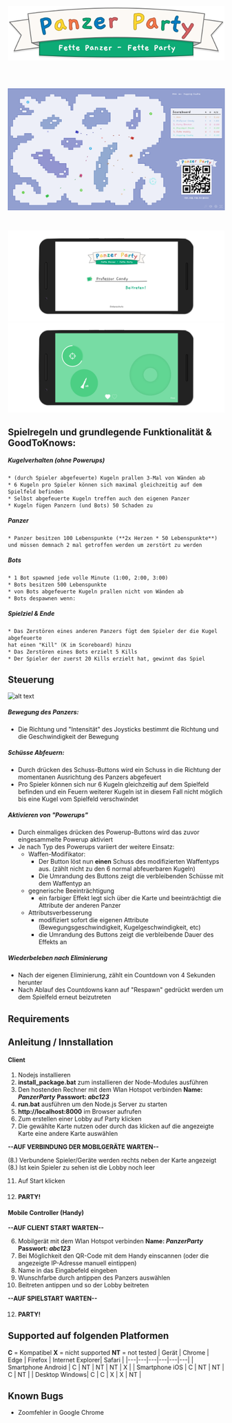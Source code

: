 ﻿![alt text](./public/graphics/banner.svg)

&nbsp;  
&nbsp;  

![alt text](./media/screenshots/screen_1.png)

&nbsp;  

![alt text](./media/screenshots/mobile_1mock.png)
![alt text](./media/screenshots/mobile_2mock.png)



## Spielregeln und grundlegende Funktionalität & GoodToKnows:
##### Kugelverhalten (ohne Powerups)
    * (durch Spieler abgefeuerte) Kugeln prallen 3-Mal von Wänden ab
    * 6 Kugeln pro Spieler können sich maximal gleichzeitig auf dem Spielfeld befinden
    * Selbst abgefeuerte Kugeln treffen auch den eigenen Panzer
    * Kugeln fügen Panzern (und Bots) 50 Schaden zu
##### Panzer
    * Panzer besitzen 100 Lebenspunkte (**2x Herzen * 50 Lebenspunkte**)
    und müssen demnach 2 mal getroffen werden um zerstört zu werden
##### Bots
    * 1 Bot spawned jede volle Minute (1:00, 2:00, 3:00)
    * Bots besitzen 500 Lebenspunkte
    * von Bots abgefeuerte Kugeln prallen nicht von Wänden ab
    * Bots despawnen wenn:
##### Spielziel & Ende
    * Das Zerstören eines anderen Panzers fügt dem Spieler der die Kugel abgefeuerte
    hat einen "Kill" (K im Scoreboard) hinzu
    * Das Zerstören eines Bots erzielt 5 Kills
    * Der Spieler der zuerst 20 Kills erzielt hat, gewinnt das Spiel

## Steuerung
![alt text](./media/screenshots/mobile_2mock_beschriftet.png)
##### Bewegung des Panzers:
* Die Richtung und "Intensität" des Joysticks bestimmt die Richtung und die Geschwindigkeit der Bewegung
##### Schüsse Abfeuern:
* Durch drücken des Schuss-Buttons wird ein Schuss in die Richtung der momentanen Ausrichtung des Panzers abgefeuert
* Pro Spieler können sich nur 6 Kugeln gleichzeitig auf dem Spielfeld befinden und ein Feuern weiterer Kugeln ist in diesem Fall nicht möglich bis eine Kugel vom Spielfeld verschwindet
##### Aktivieren von "Powerups"
* Durch einmaliges drücken des Powerup-Buttons wird das zuvor eingesammelte Powerup aktiviert
* Je nach Typ des Powerups variiert der weitere Einsatz:
    * Waffen-Modifikator: 
        * Der Button löst nun **einen** Schuss des modifizierten Waffentyps aus. (zählt nicht zu den 6 normal abfeuerbaren Kugeln)
        * Die Umrandung des Buttons zeigt die verbleibenden Schüsse mit dem Waffentyp an
    * gegnerische Beeinträchtigung
        * ein farbiger Effekt legt sich über die Karte und beeinträchtigt die Attribute der anderen Panzer
    * Attributsverbesserung
        *  modifiziert sofort die eigenen Attribute (Bewegungsgeschwindigkeit, Kugelgeschwindigkeit, etc)
        *  die Umrandung des Buttons zeigt die verbleibende Dauer des Effekts an
##### Wiederbeleben nach Eliminierung
* Nach der eigenen Eliminierung, zählt ein Countdown von 4 Sekunden herunter
* Nach Ablauf des Countdowns kann auf "Respawn" gedrückt werden um dem Spielfeld erneut beizutreten

## Requirements

## Anleitung / Innstallation
#### Client
1. Nodejs installieren
2. **install_package.bat** zum installieren der Node-Modules ausführen
3. Den hostenden Rechner mit dem Wlan Hotspot verbinden
	**Name:  *PanzerParty***
	**Passwort:  *abc123***
4. **run.bat** ausführen um den Node.js Server zu starten
5. **http://localhost:8000** im Browser aufrufen
6. Zum erstellen einer Lobby auf Party klicken
7. Die gewählte Karte nutzen oder durch das klicken auf die angezeigte Karte eine andere Karte auswählen

**--AUF VERBINDUNG DER MOBILGERÄTE WARTEN--**

(8.) Verbundene Spieler/Geräte werden rechts neben der Karte angezeigt
(8.) Ist kein Spieler zu sehen ist die Lobby noch leer

11. Auf Start klicken
12. #### PARTY! 

#### Mobile Controller (Handy)

**--AUF CLIENT START WARTEN--**

6. Mobilgerät mit dem Wlan Hotspot verbinden
	**Name:  *PanzerParty***
	**Passwort:  *abc123***
7. Bei Möglichkeit den QR-Code mit dem Handy einscannen (oder die angezeigte IP-Adresse manuell eintippen)
8. Name in das Eingabefeld eingeben
9. Wunschfarbe durch antippen des Panzers auswählen
10. Beitreten antippen und so der Lobby beitreten

**--AUF SPIELSTART WARTEN--**

12. #### PARTY!


## Supported auf folgenden Platformen
**C** = Kompatibel
**X** = nicht supported
**NT** = not tested
| Gerät | Chrome | Edge | Firefox | Internet Explorer| Safari |
|---|---|---|---|---|---|
| Smartphone Android | C | NT  | NT  | NT  | X |
| Smartphone iOS | C  | NT  | NT  | C | NT |
|   Desktop Windows| C  | C  | X  | X | NT |

## Known Bugs
* Zoomfehler in Google Chrome